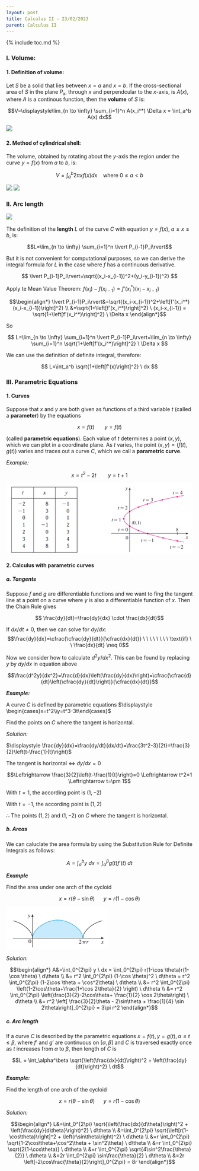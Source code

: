 ```yaml
---
layout: post
title: Calculus II - 23/02/2023
parent: Calculus II
---
```


{% include toc.md %}

### I. Volume:

#### 1. Definition of volume:

Let $S$ be a solid that lies between $x=a$ and $x=b$. If the cross-sectional area of $S$ in the plane $P_x$, through $x$ and perpendcular to the $x$-axis, is $A(x)$, where $A$ is a continous function, then the **volume** of $S$ is:

$$V=\displaystyle\lim_{n \to \infty} \sum_{i=1}^n A(x_i^*) \Delta x = \int_a^b A(x) dx$$

![](https://i.ibb.co/rxxyT3P/fig1.png)

#### 2. Method of cylindrical shell:

The volume, obtained by rotating about the $y$-axis the region under the curve $y=f(x)$ from $a$ to $b$, is:

$$V=\int_a^b 2\pi xf(x) dx \  \  \  \ \text{where $0 \leq a < b$}$$

![](https://i.ibb.co/ftb9ZM2/fig2.png)
![](https://i.ibb.co/8YszXbt/fig3.png)

### II. Arc length

![](https://i.ibb.co/1z5fmFw/fig4.png)

The definition of the **length** $L$ of the curve $C$ with equation $y=f(x)$, $a \leq x \leq b$, is:

$$L=\lim_{n \to \infty} \sum_{i=1}^n \lvert P_{i-1}P_i\rvert$$

But it is not convenient for computational purposes, so we can derive the integral formula for $L$ in the case where $f$ has a continuous derivative.

$$
\lvert P_{i-1}P_i\rvert=\sqrt{(x_i-x_{i-1})^2+(y_i-y_{i-1})^2}
$$

Apply te Mean Value Theorem: $f(x_i)-f(x_{i-1})=f'(x_i^*)(x_i-x_{i-1})$

$$\begin{align*}
\lvert P_{i-1}P_i\rvert&=\sqrt{(x_i-x_{i-1})^2+\left[f'(x_i^*)(x_i-x_{i-1})\right]^2} \\
&=\sqrt{1+\left[f'(x_i^*)\right]^2} \ (x_i-x_{i-1}) 
= \sqrt{1+\left[f'(x_i^*)\right]^2} \ \Delta x
\end{align*}$$

So

$$
L=\lim_{n \to \infty} \sum_{i=1}^n \lvert P_{i-1}P_i\rvert=\lim_{n \to \infty} \sum_{i=1}^n \sqrt{1+\left[f'(x_i^*)\right]^2} \ \Delta x
$$

We can use the definition of definite integral, therefore:

$$
L=\int_a^b \sqrt{1+\left[f'(x)\right]^2} \ dx
$$

### III. Parametric Equations

#### 1. Curves

Suppose that $x$ and $y$ are both given as functions of a third variable $t$ (called a **parameter**) by the equations

$$x=f(t) \ \ \ \ \ \ \ y=f(t)$$

(called **parametric equations**). Each value of $t$ determines a point $(x,y)$, which we can plot in a coordinate plane. As $t$ varies, the point $(x,y)=(f(t),g(t))$ varies and traces out a curve $C$, which we call a **parametric curve**.

_Example:_

$$x=t^2-2t \ \ \ \ \ \ \ \ y=t+1$$

![](fig5.png)

#### 2. Calculus with parametric curves

##### a. Tangents

Suppose $f$ and $g$ are differentiable functions and we want to fing the tangent line at a point on a curve where $y$ is also a differentiable function of $x$. Then the Chain Rule gives

$$ \frac{dy}{dt}=\frac{dy}{dx} \cdot \frac{dx}{dt}$$

If $dx/dt \neq 0$, then we can solve for $dy/dx$:
$$\frac{dy}{dx}=\cfrac{\cfrac{dy}{dt}}{\cfrac{dx}{dt}} \ \ \ \ \ \ \ \ \text{if} \ \ \frac{dx}{dt} \neq 0$$

Now we consider how to calculate $d^2y/dx^2$. This can be found by replacing $y$ by $dy/dx$ in equation above

$$\frac{d^2y}{dx^2}=\frac{d}{dx}\left(\frac{dy}{dx}\right)=\cfrac{\cfrac{d}{dt}\left(\cfrac{dy}{dt}\right)}{\cfrac{dx}{dt}}$$

**_Example:_**

A curve $C$ is defined by parametric equations $\displaystyle \begin{cases}x=t^2\\y=t^3-3t\end{cases}$

Find the points on $C$ where the tangent is horizontal.

_Solution:_

$\displaystyle \frac{dy}{dx}=\frac{dy/dt}{dx/dt}=\frac{3t^2-3}{2t}=\frac{3}{2}\left(t-\frac{1}{t}\right)$

The tangent is horizontal $\Leftrightarrow$ $dy/dx=0$

$$\Leftrightarrow \frac{3}{2}\left(t-\frac{1}{t}\right)=0 \Leftrightarrow t^2=1 \Leftrightarrow t=\pm 1$$

With $t=1$, the according point is $(1,-2)$

With $t=-1$, the according point is $(1,2)$

$\therefore$ The points $(1,2)$ and $(1,-2)$ on $C$ where the tangent is horizontal.

##### b. Areas

We can caluclate the area formula by using the Substitution Rule for Definite Integrals as follows:

$$A=\int_a^b y \ dx=\int_\alpha^\beta g(t)f'(t) \ dt$$

**_Example_**

Find the area under one arch of the cycloid

$$x=r(\theta - \sin \theta) \ \ \ \ \ \ y=r(1-\cos \theta)$$

![](fig6.png)

_Solution:_

$$\begin{align*}
A&=\int_0^{2\pi} y \ dx 
= \int_0^{2\pi} r(1-\cos \theta)r(1-\cos \theta) \ d\theta \\
&= r^2 \int_0^{2\pi} (1-\cos \theta)^2 \ d\theta
= r^2 \int_0^{2\pi} (1-2\cos \theta + \cos^2\theta) \ d\theta \\
&= r^2 \int_0^{2\pi} \left(1-2\cos\theta+\frac{1+\cos 2\theta}{2} \right) \ d\theta \\
&= r^2 \int_0^{2\pi} \left(\frac{3}{2}-2\cos\theta+ \frac{1}{2} \cos 2\theta\right) \ d\theta \\
&= r^2 \left[ \frac{3}{2}\theta - 2\sin\theta + \frac{1}{4} \sin 2\theta\right]_0^{2\pi} = 3\pi r^2
\end{align*}$$

##### c. Arc length

If a curve $C$ is described by the parametric equations $x=f(t), y=g(t), \alpha \leq t \leq \beta$, where $f'$ and $g'$ are continuous on $[\alpha,\beta]$ and $C$ is traversed exactly once as $t$ increases from $\alpha$ to $\beta$, then length of $C$ is

$$L = \int_\alpha^\beta \sqrt{\left(\frac{dx}{dt}\right)^2 + \left(\frac{dy}{dt}\right)^2} \ dt$$

**_Example:_**

Find the length of one arch of the cycloid

$$x=r(\theta - \sin \theta) \ \ \ \ \ \ y=r(1-\cos \theta)$$

_Solution:_

$$\begin{align*}
L&=\int_0^{2\pi} \sqrt{\left(\frac{dx}{d\theta}\right)^2 + \left(\frac{dy}{d\theta}\right)^2} \ d\theta \\
&=\int_0^{2\pi} \sqrt{\left[r(1-\cos\theta)\right]^2 + \left(r\sin\theta\right)^2} \ d\theta \\ 
&=r \int_0^{2\pi} \sqrt{1-2\cos\theta+\cos^2\theta + \sin^2\theta} \ d\theta \\
&=r \int_0^{2\pi} \sqrt{2(1-\cos\theta)} \ d\theta \\
&=r \int_0^{2\pi} \sqrt{4\sin^2\frac{\theta}{2}} \ d\theta \\
&=2r \int_0^{2\pi} \sin\frac{\theta}{2} \ d\theta \\
&=2r \left[-2\cos\frac{\theta}{2}\right]_0^{2\pi} = 8r
\end{align*}$$







